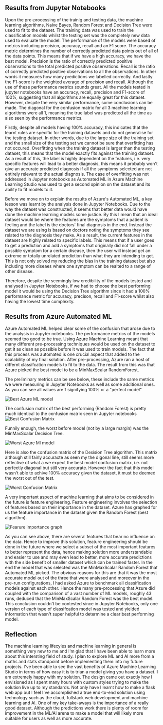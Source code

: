
## Results from Jupyter Notebooks
Upon the pre-processing of the trainig and testing data, the machine learning algorithms, Naive Bayes, Random Forest and Decision Tree were used to fit to the dataset. The training data was used to train the classification models whilst the testing set was the completely new data used to evaluate the model. The performance of the models were based of metrics including precision, accuracy, recall and an F1 score. The accuracy metric determines the number of correctly predicted data points out of all of the data points. This means that if we have a high accuracy, we have the best model. Precision is the ratio of correctly predicted positive observations to the total predicted positive observations. Recall is the ratio of correctly predicted positive observations to all the observations. In other words it measures how many predictions we labelled correctly. And lastly the F1-score is the weighted average of precision and recall. Although the use of these performance metrics sounds great. All the models tested in jupyter notebooks have an accuracy, recall, precision and F1-score of 100%, suggesting that all algorithms are equally great for this dataset. However, despite the very similar performance, some conclusions can be made. The diagonal for the confusion matrix for all 3 machine learning algorithms were all 1, meaning the true label was predicted all the time as also seen by the performance metrics.

Firstly, despite all models having 100% accuracy, this indicates that the learnt rules are specific for the training datasets and do not generalise for the testing dataset. In other words, due to the large size of the training set and the small size of the testing set we cannot be sure that overfitting has not occured. Overfitting when the training dataset is larger than the testing dataset, this means that the model exactly fits against the training dataset. As a result of this, the label is highly dependent on the features, i.e. very specific features will lead to a better diagnosis, this means it probably won't give an accurate predicted diagnosis if all the symptoms selected are not entirely relevant to the actual diagnosis. The case of overfitting was not addressed in Jupyter notebooks as Automated ML in Azure Machine Learning Studio was used to get a second opinion on the dataset and its ability to fit models to it.

Before we move on to explain the results of Azure's Automated ML, a key lesson was learnt by the analysis done in Jupyter Notebooks. Due to the way the dataset was constructed, it seems that better data would have done the machine learning models some justice. By this I mean that an ideal dataset would be where the features are the symptoms that a patient is feeling and the label is the doctors' final diagnosis in the end. Instead the dataset we are using is based on doctors noting the symptoms they see related to the diagnosis they make. As a result, the current features in the dataset are highly related to specific labels. This means that if a user goes to get a prediction and add a symptoms that originally did not fall under a possible symptom for a certain disease, then the user will instead get an extreme or totally unrelated prediction than what they are intending to get. This is not only solved my reducing the bias in the training dataset but also including more diseaes where one symptom can be realted to a range of other disease.

Therefore, despite the seemingly low credibility of the models tested and analysed in Jupyter Notebooks, if we had to choose the best performing model it would be using the Decision Tree algorithm since it had a 100% performance metric for accuracy, precison, recall and F1-score whilst also having the lowest time complexity.

## Results from Azure Automated ML
Azure Automated ML helped clear some of the confusion that arose due to the analysis in Jupyter notebooks. The performance metrics of the models seemed too good to be true. Using Azure Machine Learning meant that many different pre-processing techniques would be used on the dataset to get it as clean as possible before it was used to train models. The fact that this process was automated is one crucial aspect that added to the scalability of my final solution. After pre-processing, Azure ran a host of differnt classifcation models to fit to the data. The result from this was that Azure picked the best model to be a MinMaxScalar RandomForest. 

The preliminary metrics can be see below, these include the same metrics we were measuring in Jupyter Notebooks as well as some additional ones. As you can see all values are 1 signifying 100% or a "perfect model"

![Best Azure ML model](https://github.com/yash-chaudhary/careSpot./blob/main/Azure%20Automated%20ML/model_runs/run_7/Screen%20Shot%202021-08-03%20at%204.27.48%20pm.png)

The confusion matrix of the best performing (Random Forest) is pretty much identical to the confusion matrix seen in Jupyter notebooks
![Best Confusion Matrix](https://github.com/yash-chaudhary/careSpot./blob/main/Azure%20Automated%20ML/model_runs/run_7/Screen%20Shot%202021-08-03%20at%204.28.53%20pm.png)

Funnily enough, the worst before model (not by a large margin) was the MinMaxScalar Decision Tree.

![Worst Azure Ml model](https://github.com/yash-chaudhary/careSpot./blob/main/Azure%20Automated%20ML/model_runs/run_24/Screen%20Shot%202021-08-03%20at%204.42.01%20pm.png)

Here is also the confusion matrix of the Desision Tree algorithm. This matrix although still fairly accuracte as seen my the digonal line, still seems more reflective of what a we expect the best model confusion matrix, i.e. not perfectly diagonal but still very accurate. However the fact that this model wasn't able to achive 100% accuracy given the dataset, it must be deemed the worst out of the test.

![Worst Confusion Matrix](https://github.com/yash-chaudhary/careSpot./blob/main/Azure%20Automated%20ML/model_runs/run_24/Screen%20Shot%202021-08-03%20at%204.43.00%20pm.png)


A very important aspect of machine learning that aims to be considered in the future is feature engineering. Feature engineering involves the selection of features based on their importance in the dataset. Azure has graphed for us the feature importance in the dataset given the Random Forest (best algorithm).

![Fearure importance graph](https://github.com/yash-chaudhary/careSpot./blob/main/Azure%20Automated%20ML/model_runs/run_7/Screen%20Shot%202021-08-03%20at%204.37.30%20pm.png)

As you can see above, there are several features that bear no influence on the data. Hence to improve this solution, feature engineering should be done in the future where we select a subset of the most important features to better represent the data, hence making solution more understandable and easier to use and may even lead to better, more accurate predictions with the side benefit of smaller dataset which can be trained faster. In the end the model that was selected was the MinMaxScalar Random Forest that Automated ML picked. The obvious reasons for this are that it was the most accurate model out of the three that were analysed and moreover in the pre-run configurations, I had asked Azure to benchmark all classification models against each other. Hence the many pre-processing that Azure did coupled with the comparison of a vast number of ML models, roughly 43 runs, deduced that the MinMaxScalar Random Forest was the best model. This conclusion couldn't be contested since in Jupyter Notebooks, only one version of each type of classifcation model was tested and yielded information that wasn't super helpful to determine a clear best performing model.

## Reflection
The machine learning lifecyles and machine learning in general is something very new to me and I'm glad that I have been able to learn more about this intersting field of study. I plan to explore ML and AI more from a maths and stats standpoint before implementing them into my future projects. I've been able to see the vast benefits of Azure Machine Learning Studio in terms of how easy it is to trian a model giving you have a dataset. I am extremely happy with my solution. The design came out exactly how I envisioned as I spent many hours with custom styles trying to make the solution live up to my standards. Not only have I learnt how to make a flask web app but I feel I've accomplished a true end-to-end solution using technology such as the cloud, fullstack web development and machine learning and AI. One of my key take-aways is the importance of a really good dataset. Although the predictions work there is plenty of room for improvement in the ML/AI arena to make a model that will likely more suitable for users as well as more accurate.

